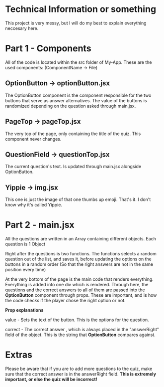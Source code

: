 # Technical Information or something

This project is very messy, but I will do my best to explain everything neccesary here. 


# Part 1 - Components

All of the code is located within the src folder of My-App. These are the used components: (ComponentName -> File)

## OptionButton -> optionButton.jsx
The OptionButton component is the component responsible for the two buttons that serve as answer alternatives. The value of the buttons is randomized depending on the question asked through main.jsx.

## PageTop -> pageTop.jsx
The very top of the page, only containing the title of the quiz. This component never changes. 

## QuestionField -> questionTop.jsx
The current question's text. Is updated through main.jsx alongside OptionButton.

## Yippie ->  img.jsx
This one is just the image of that one thumbs up emoji. That's it. I don't know why it's called Yippie.

# Part 2 - main.jsx 
All the questions are written in an Array containing different objects. Each question is 1 Object

Right after the questions is two functions. The functions selects a random question out of the list, and saves it, before updating the options on the buttons in a random order (So that the right answers are not in the same position every time) 

At the very bottom of the page is the main code that renders everything. Everything is added into one div which is rendered. Through here, the questions and the correct answers to all of them are passed into
the **OptionButton** component through props. These are important, and is how the code checks if the player chose the right option or not. 

**Prop explanations**

value - Sets the text of the button. This is the options for the question.

correct - The correct answer , which is always placed in the "answerRight" field of the object. This is the string that **OptionButton** compares against.

# Extras
Please be aware that if you are to add more questions to the quiz, make sure that the correct answer is in the answerRight field. **This is extremely important, or else the quiz will be incorrect!**
